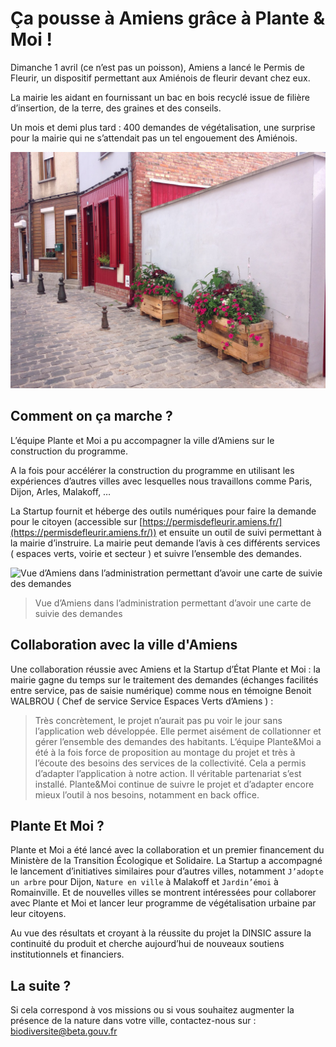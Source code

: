 # Ça pousse à Amiens grâce à Plante & Moi !

Dimanche 1 avril (ce n’est pas un poisson), Amiens a lancé le Permis de Fleurir, un dispositif permettant aux Amiénois de fleurir devant chez eux.
<!--more-->
La mairie les aidant en fournissant un bac en bois recyclé issue de filière d’insertion, de la terre, des graines et des conseils. 

Un mois et demi plus tard : 400 demandes de végétalisation, une surprise pour la mairie qui ne s’attendait pas un tel engouement des Amiénois.

![Projet de fleurir à Amiens](/img/posts/2018-07-12-amiens-plante-et-moi-projet-amiens.jpg)

## Comment on ça marche ?

L’équipe Plante et Moi a pu accompagner la ville d’Amiens sur le construction du programme. 

A la fois pour accélérer la construction du programme en utilisant les expériences d’autres villes avec lesquelles nous travaillons comme Paris, Dijon, Arles, Malakoff, …

La Startup fournit et héberge des outils numériques pour faire la demande pour le citoyen (accessible sur [https://permisdefleurir.amiens.fr/](https://permisdefleurir.amiens.fr/)) et ensuite un outil de suivi permettant à la mairie d’instruire. La mairie peut demande l’avis à ces différents services ( espaces verts, voirie et secteur ) et suivre l’ensemble des demandes.


![Vue d’Amiens dans l’administration permettant d’avoir une carte de suivie des demandes
](/img/posts/2018-07-12-amiens-plante-et-moi-carte-amiens.jpg)
> Vue d’Amiens dans l’administration permettant d’avoir une carte de suivie des demandes

## Collaboration avec la ville d'Amiens

Une collaboration réussie avec Amiens et la Startup d’État Plante et Moi : la mairie gagne du temps sur le traitement des demandes (échanges facilités entre service, pas de saisie numérique) comme nous en témoigne Benoit WALBROU ( Chef de service Service Espaces Verts d’Amiens ) :
> Très concrètement, le projet n’aurait pas pu voir le jour sans l’application web développée. Elle permet aisément de collationner et gérer l’ensemble des demandes des habitants.
> L’équipe Plante&Moi a été à la fois force de proposition au montage du projet et très à l’écoute des besoins des services de la collectivité. Cela a permis d’adapter l’application à notre action.
> Il véritable partenariat s’est installé. Plante&Moi continue de suivre le projet et d’adapter encore mieux l’outil à nos besoins, notamment en back office.

## Plante Et Moi ?

Plante et Moi a été lancé avec la collaboration et un premier financement du Ministère de la Transition Écologique et Solidaire. La Startup a accompagné le lancement d’initiatives similaires pour d’autres villes, notamment `J’adopte un arbre` pour Dijon, `Nature en ville` à Malakoff et `Jardin’émoi` à Romainville. Et de nouvelles villes se montrent intéressées pour collaborer avec Plante et Moi et lancer leur programme de végétalisation urbaine par leur citoyens. 

Au vue des résultats et croyant à la réussite du projet la DINSIC assure la continuité du produit et cherche aujourd’hui de nouveaux soutiens institutionnels et financiers.

## La suite ?

Si cela correspond à vos missions ou si vous souhaitez augmenter la présence de la nature dans votre ville, contactez-nous sur : [biodiversite@beta.gouv.fr](mailto:biodiversite@beta.gouv.fr)

